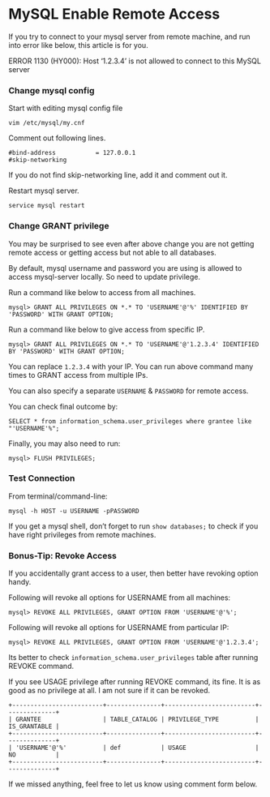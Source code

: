 # MySQL Enable Remote Access

If you try to connect to your mysql server from remote machine, and run into error like below, this article is for you.

ERROR 1130 (HY000): Host ‘1.2.3.4’ is not allowed to connect to this MySQL server

### Change mysql config

Start with editing mysql config file

```
vim /etc/mysql/my.cnf
```

Comment out following lines.

```
#bind-address           = 127.0.0.1
#skip-networking
```

If you do not find skip-networking line, add it and comment out it.

Restart mysql server.

```
service mysql restart
```

### Change GRANT privilege

You may be surprised to see even after above change you are not getting remote access or getting access but not able to all databases.

By default, mysql username and password you are using is allowed to access mysql-server locally. So need to update privilege.

Run a command like below to access from all machines.

```
mysql> GRANT ALL PRIVILEGES ON *.* TO 'USERNAME'@'%' IDENTIFIED BY 'PASSWORD' WITH GRANT OPTION;
```

Run a command like below to give access from specific IP.

```
mysql> GRANT ALL PRIVILEGES ON *.* TO 'USERNAME'@'1.2.3.4' IDENTIFIED BY 'PASSWORD' WITH GRANT OPTION;
```

You can replace `1.2.3.4` with your IP. You can run above command many times to GRANT access from multiple IPs.

You can also specify a separate `USERNAME` & `PASSWORD` for remote access.

You can check final outcome by:

```
SELECT * from information_schema.user_privileges where grantee like "'USERNAME'%";
```

Finally, you may also need to run:

```
mysql> FLUSH PRIVILEGES;
```

### Test Connection

From terminal/command-line:

```
mysql -h HOST -u USERNAME -pPASSWORD
```

If you get a mysql shell, don’t forget to run `show databases;` to check if you have right privileges from remote machines.

### Bonus-Tip: Revoke Access

If you accidentally grant access to a user, then better have revoking option handy.

Following will revoke all options for USERNAME from all machines:

```
mysql> REVOKE ALL PRIVILEGES, GRANT OPTION FROM 'USERNAME'@'%';
```

Following will revoke all options for USERNAME from particular IP:

```
mysql> REVOKE ALL PRIVILEGES, GRANT OPTION FROM 'USERNAME'@'1.2.3.4';
```

Its better to check `information_schema.user_privileges` table after running REVOKE command.

If you see USAGE privilege after running REVOKE command, its fine. It is as good as no privilege at all. I am not sure if it can be revoked.

```
+-------------------------+---------------+-------------------------+--------------+
| GRANTEE                 | TABLE_CATALOG | PRIVILEGE_TYPE          | IS_GRANTABLE |
+-------------------------+---------------+-------------------------+--------------+
| 'USERNAME'@'%'          | def           | USAGE                   | NO           |
+-------------------------+---------------+-------------------------+--------------+
```

If we missed anything, feel free to let us know using comment form below.